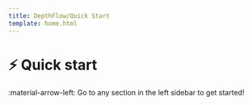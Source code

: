 ```yaml
---
title: DepthFlow/Quick Start
template: home.html
---
```


# ⚡️ Quick start

:material-arrow-left: Go to any section in the left sidebar to get started!

